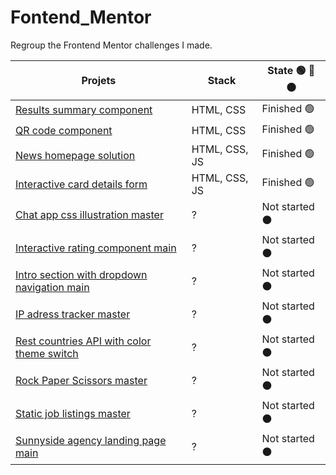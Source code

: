 # Fontend_Mentor

 Regroup the Frontend Mentor challenges I made.

| **Projets**| Stack | State 🟢 🔵 ⚫️ |
|---------------------------------------|-------------------------|-------------------------|
| [Results summary component](https://github.com/Joeybervin/Fontend_Mentor/tree/main/results-summary-component-main) | HTML, CSS | Finished 🟢 |
| [QR code component](https://github.com/Joeybervin/Fontend_Mentor/tree/main/qr-code-component-main) | HTML, CSS | Finished 🟢 |
| [News homepage solution](https://github.com/Joeybervin/Fontend_Mentor/tree/main/news-homepage-main) | HTML, CSS, JS | Finished 🟢 |
| [Interactive card details form](https://github.com/Joeybervin/Fontend_Mentor/blob/main/interactive-card-details-form-main) | HTML, CSS, JS | Finished 🟢 |
| [Chat app css illustration master](https://github.com/Joeybervin/Fontend_Mentor/blob/main/chat-app-css-illustration-master) |  ? |  Not started ⚫️ |
| [Interactive rating component main](https://github.com/Joeybervin/Fontend_Mentor/blob/main/interactive-rating-component-main) |  ? |  Not started ⚫️ |
| [Intro section with dropdown navigation main](https://github.com/Joeybervin/Fontend_Mentor/blob/main/intro-section-with-dropdown-navigation-main) |  ? |  Not started ⚫️ |
| [IP adress tracker master](https://github.com/Joeybervin/Fontend_Mentor/blob/main/ip-address-tracker-master) |  ? |  Not started ⚫️ |
| [Rest countries API with color theme switch](https://github.com/Joeybervin/Fontend_Mentor/blob/main/rest-countries-api-with-color-theme-switcher-master) |  ? |  Not started ⚫️ |
| [Rock Paper Scissors master](https://github.com/Joeybervin/Fontend_Mentor/blob/main/rock-paper-scissors-master) |  ? |  Not started ⚫️ |
| [Static job listings master](https://github.com/Joeybervin/Fontend_Mentor/blob/main/static-job-listings-master) |  ? |  Not started ⚫️ |
| [Sunnyside agency landing page main](https://github.com/Joeybervin/Fontend_Mentor/blob/main/sunnyside-agency-landing-page-main) |  ? |  Not started ⚫️ |

